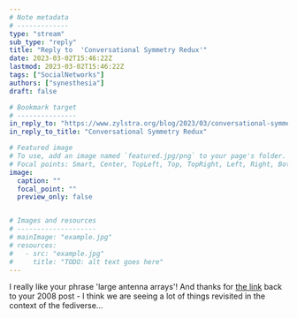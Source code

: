 ```yaml
---
# Note metadata
# -------------
type: "stream"
sub_type: "reply"
title: "Reply to  'Conversational Symmetry Redux'"
date: 2023-03-02T15:46:22Z
lastmod: 2023-03-02T15:46:22Z
tags: ["SocialNetworks"]
authors: ["synesthesia"]
draft: false

# Bookmark target
# ---------------
in_reply_to: "https://www.zylstra.org/blog/2023/03/conversational-symmetry-redux/"
in_reply_to_title: "Conversational Symmetry Redux"

# Featured image
# To use, add an image named `featured.jpg/png` to your page's folder.
# Focal points: Smart, Center, TopLeft, Top, TopRight, Left, Right, BottomLeft, Bottom, BottomRight.
image:
  caption: ""
  focal_point: ""
  preview_only: false


# Images and resources
# --------------------
# mainImage: "example.jpg"
# resources:
#   - src: "example.jpg"
#     title: "TODO: alt text goes here"
---
```

I really like your phrase 'large antenna arrays'! And thanks for [the link](https://www.zylstra.org/blog/2008/05/conversational_1/) back to your 2008 post - I think we are seeing a lot of things revisited in the context of the fediverse...

